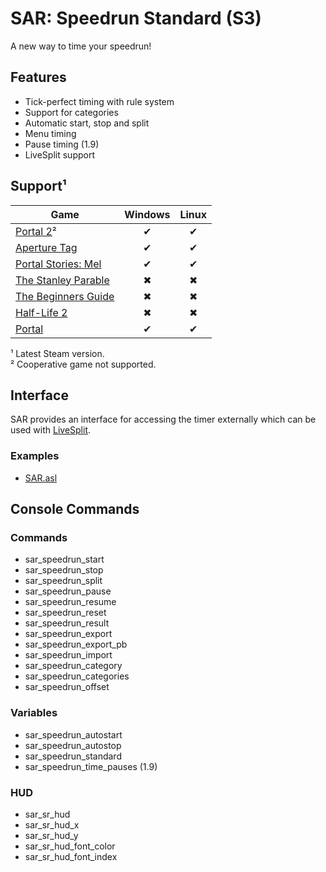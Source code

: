 # SAR: Speedrun Standard (S3)

A new way to time your speedrun!

## Features

- Tick-perfect timing with rule system
- Support for categories
- Automatic start, stop and split
- Menu timing
- Pause timing (1.9)
- LiveSplit support

## Support¹

Game|Windows|Linux
---|:-:|:-:
[Portal 2](https://store.steampowered.com/app/620)²|✔|✔
[Aperture Tag](https://store.steampowered.com/app/280740)|✔|✔
[Portal Stories: Mel](https://store.steampowered.com/app/317400)|✔|✔
[The Stanley Parable](https://store.steampowered.com/app/221910)|✖|✖
[The Beginners Guide](https://store.steampowered.com/app/303210)|✖|✖
[Half-Life 2](https://store.steampowered.com/app/220)|✖|✖
[Portal](https://store.steampowered.com/app/400)|✔|✔

¹ Latest Steam version.<br>
² Cooperative game not supported.

## Interface

SAR provides an interface for accessing the timer externally which can be used with [LiveSplit](https://livesplit.github.com).

### Examples

- [SAR.asl](https://raw.githubusercontent.com/NeKzor/SourceAutoRecord/livesplit/SAR.asl)

## Console Commands

### Commands

- sar_speedrun_start
- sar_speedrun_stop
- sar_speedrun_split
- sar_speedrun_pause
- sar_speedrun_resume
- sar_speedrun_reset
- sar_speedrun_result
- sar_speedrun_export
- sar_speedrun_export_pb
- sar_speedrun_import
- sar_speedrun_category
- sar_speedrun_categories
- sar_speedrun_offset

### Variables

- sar_speedrun_autostart
- sar_speedrun_autostop
- sar_speedrun_standard
- sar_speedrun_time_pauses (1.9)

### HUD

- sar_sr_hud
- sar_sr_hud_x
- sar_sr_hud_y
- sar_sr_hud_font_color
- sar_sr_hud_font_index
